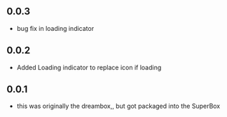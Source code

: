 
## 0.0.3

* bug fix in loading indicator

## 0.0.2

* Added Loading indicator to replace icon if loading

## 0.0.1

* this was originally the dreambox,, but got packaged into the SuperBox
